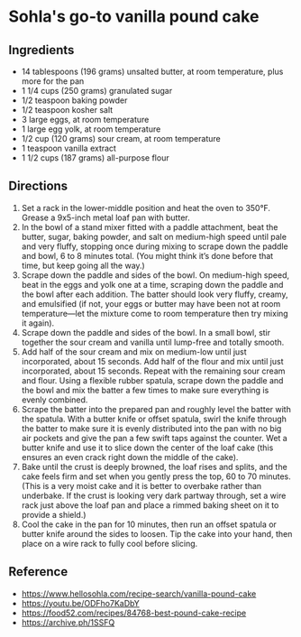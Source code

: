 # Sohla's go-to vanilla pound cake

## Ingredients

- 14 tablespoons (196 grams) unsalted butter, at room temperature, plus more for the pan
- 1 1/4 cups (250 grams) granulated sugar
- 1/2 teaspoon baking powder
- 1/2 teaspoon kosher salt
- 3 large eggs, at room temperature
- 1 large egg yolk, at room temperature
- 1/2 cup (120 grams) sour cream, at room temperature
- 1 teaspoon vanilla extract
- 1 1/2 cups (187 grams) all-purpose flour

## Directions

1. Set a rack in the lower-middle position and heat the oven to 350°F. Grease a 9x5-inch metal loaf pan with butter.
2. In the bowl of a stand mixer fitted with a paddle attachment, beat the butter, sugar, baking powder, and salt on medium-high speed until pale and very fluffy, stopping once during mixing to scrape down the paddle and bowl, 6 to 8 minutes total. (You might think it’s done before that time, but keep going all the way.)
3. Scrape down the paddle and sides of the bowl. On medium-high speed, beat in the eggs and yolk one at a time, scraping down the paddle and the bowl after each addition. The batter should look very fluffy, creamy, and emulsified (if not, your eggs or butter may have been not at room temperature—let the mixture come to room temperature then try mixing it again).
4. Scrape down the paddle and sides of the bowl. In a small bowl, stir together the sour cream and vanilla until lump-free and totally smooth.
5. Add half of the sour cream and mix on medium-low until just incorporated, about 15 seconds. Add half of the flour and mix until just incorporated, about 15 seconds. Repeat with the remaining sour cream and flour. Using a flexible rubber spatula, scrape down the paddle and the bowl and mix the batter a few times to make sure everything is evenly combined.
6. Scrape the batter into the prepared pan and roughly level the batter with the spatula. With a butter knife or offset spatula, swirl the knife through the batter to make sure it is evenly distributed into the pan with no big air pockets and give the pan a few swift taps against the counter. Wet a butter knife and use it to slice down the center of the loaf cake (this ensures an even crack right down the middle of the cake).
7. Bake until the crust is deeply browned, the loaf rises and splits, and the cake feels firm and set when you gently press the top, 60 to 70 minutes. (This is a very moist cake and it is better to overbake rather than underbake. If the crust is looking very dark partway through, set a wire rack just above the loaf pan and place a rimmed baking sheet on it to provide a shield.)
8. Cool the cake in the pan for 10 minutes, then run an offset spatula or butter knife around the sides to loosen. Tip the cake into your hand, then place on a wire rack to fully cool before slicing.

## Reference

- <https://www.hellosohla.com/recipe-search/vanilla-pound-cake>
- <https://youtu.be/ODFho7KaDbY>
- <https://food52.com/recipes/84768-best-pound-cake-recipe>
- <https://archive.ph/1SSFQ>
